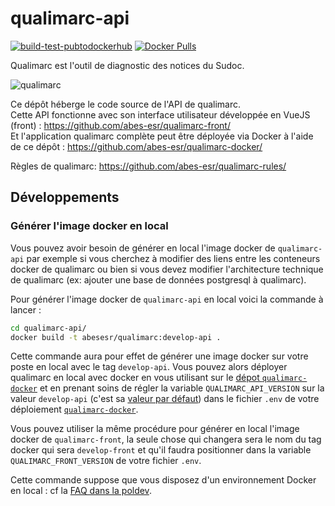 # qualimarc-api

[![build-test-pubtodockerhub](https://github.com/abes-esr/qualimarc-api/actions/workflows/build-test-pubtodockerhub.yml/badge.svg)](https://github.com/abes-esr/qualimarc-api/actions/workflows/build-test-pubtodockerhub.yml) [![Docker Pulls](https://img.shields.io/docker/pulls/abesesr/qualimarc.svg)](https://hub.docker.com/r/abesesr/qualimarc/)

Qualimarc est l'outil de diagnostic des notices du Sudoc.

![qualimarc](https://user-images.githubusercontent.com/328244/203315079-4cabb49a-58a8-4778-80b5-d789e48fb94d.PNG)

Ce dépôt héberge le code source de l'API de qualimarc.  
Cette API fonctionne avec son interface utilisateur développée en VueJS (front) : https://github.com/abes-esr/qualimarc-front/  
Et l'application qualimarc complète peut être déployée via Docker à l'aide de ce dépôt : https://github.com/abes-esr/qualimarc-docker/  

Règles de qualimarc: https://github.com/abes-esr/qualimarc-rules/


## Développements

### Générer l'image docker en local

Vous pouvez avoir besoin de générer en local l'image docker de ``qualimarc-api`` par exemple si vous cherchez à modifier des liens entre les conteneurs docker de qualimarc ou bien si vous devez modifier l'architecture technique de qualimarc (ex: ajouter une base de données postgresql à qualimarc).

Pour générer l'image docker de ``qualimarc-api`` en local voici la commande à lancer :
```bash
cd qualimarc-api/
docker build -t abesesr/qualimarc:develop-api .
```

Cette commande aura pour effet de générer une image docker sur votre poste en local avec le tag ``develop-api``. Vous pouvez alors déployer qualimarc en local avec docker en vous utilisant sur le [dépot ``qualimarc-docker``](https://github.com/abes-esr/qualimarc-docker) et en prenant soins de régler la variable ``QUALIMARC_API_VERSION`` sur la valeur ``develop-api`` (c'est sa [valeur par défaut](https://github.com/abes-esr/qualimarc-docker/blob/e849157904619778d461c584a5bb770edb1fa667/.env-dist#L20)) dans le fichier ``.env`` de votre déploiement [``qualimarc-docker``](https://github.com/abes-esr/qualimarc-docker).

Vous pouvez utiliser la même procédure pour générer en local l'image docker de ``qualimarc-front``, la seule chose qui changera sera le nom du tag docker qui sera ``develop-front`` et qu'il faudra positionner dans la variable ``QUALIMARC_FRONT_VERSION`` de votre fichier ``.env``.


Cette commande suppose que vous disposez d'un environnement Docker en local : cf la [FAQ dans la poldev](https://github.com/abes-esr/abes-politique-developpement/blob/main/10-FAQ.md#configuration-dun-environnement-docker-sous-windows-10).
